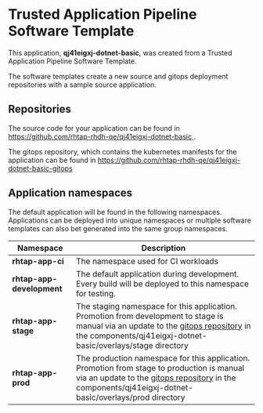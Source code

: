 # Trusted Application Pipeline Software Template

This application, **qj41eigxj-dotnet-basic**, was created from a Trusted Application Pipeline Software Template.

The software templates create a new source and gitops deployment repositories with a sample source application. 

## Repositories

The source code for your application can be found in [https://github.com/rhtap-rhdh-qe/qj41eigxj-dotnet-basic ](https://github.com/rhtap-rhdh-qe/qj41eigxj-dotnet-basic ).
 
The gitops repository, which contains the kubernetes manifests for the application can be found in 
[https://github.com/rhtap-rhdh-qe/qj41eigxj-dotnet-basic-gitops ](https://github.com/rhtap-rhdh-qe/qj41eigxj-dotnet-basic-gitops ) 

## Application namespaces 

The default application will be found in the following namespaces. Applications can be deployed into unique namespaces or multiple software templates can also bet generated into the same group namespaces.  

|  Namespace   |  Description   |  
| -------- | -------- |
| **rhtap-app-ci** | The namespace used for CI workloads |
| **rhtap-app-development** | The default application during development. Every build will be deployed to this namespace for testing. |
| **rhtap-app-stage** | The staging namespace for this application. Promotion from development to stage is manual via an update to the [gitops repository](https://github.com/rhtap-rhdh-qe/qj41eigxj-dotnet-basic-gitops ) in the components/qj41eigxj-dotnet-basic/overlays/stage directory |
| **rhtap-app-prod** | The production namespace for this application. Promotion from stage to production is manual via an update to the [gitops repository](https://github.com/rhtap-rhdh-qe/qj41eigxj-dotnet-basic-gitops ) in the components/qj41eigxj-dotnet-basic/overlays/prod directory |